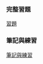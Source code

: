 ### 完整習題  
  
[習題](https://github.com/kalen2019/co109a/tree/master/homework)  
  
### 筆記與練習  

[筆記與練習]()